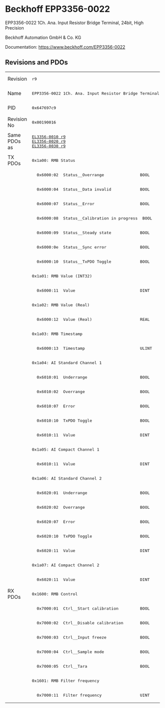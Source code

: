 # Beckhoff EPP3356-0022

EPP3356-0022 1Ch. Ana. Input Resistor Bridge Terminal, 24bit, High Precision

Beckhoff Automation GmbH & Co. KG

Documentation: <a href="https://www.beckhoff.com/EPP3356-0022">https://www.beckhoff.com/EPP3356-0022</a>

## Revisions and PDOs
<table>
<tr >
<td class="first">Revision</td>
<td ><pre>r9</pre></td>
</tr>
<tr >
<td class="first">Name</td>
<td ><pre>EPP3356-0022 1Ch. Ana. Input Resistor Bridge Terminal, 24bit, High Precision</pre></td>
</tr>
<tr >
<td class="first">PID</td>
<td ><pre>0x647697c9</pre></td>
</tr>
<tr >
<td class="first">Revision No</td>
<td ><pre>0x00190016</pre></td>
</tr>
<tr >
<td class="first">Same PDOs as</td>
<td ><pre><a href="EL3356-0010">EL3356-0010 r9</a><br/><a href="EL3356-0020">EL3356-0020 r9</a><br/><a href="EL3356-0030">EL3356-0030 r9</a></pre></td>
</tr>
<tr class="txpdo pdosection">
<td class="first" rowspan=30 valign=top>TX PDOs</td>
<td><pre>0x1a00: RMB Status</pre></td>
<td></td>
</tr>
<tr class="txpdo">
<td class="first"><pre>  0x6000:02  Status__Overrange               BOOL</pre></td>
</tr>
<tr class="txpdo">
<td class="first"><pre>  0x6000:04  Status__Data invalid            BOOL</pre></td>
</tr>
<tr class="txpdo">
<td class="first"><pre>  0x6000:07  Status__Error                   BOOL</pre></td>
</tr>
<tr class="txpdo">
<td class="first"><pre>  0x6000:08  Status__Calibration in progress  BOOL</pre></td>
</tr>
<tr class="txpdo">
<td class="first"><pre>  0x6000:09  Status__Steady state            BOOL</pre></td>
</tr>
<tr class="txpdo">
<td class="first"><pre>  0x6000:0e  Status__Sync error              BOOL</pre></td>
</tr>
<tr class="txpdo">
<td class="first"><pre>  0x6000:10  Status__TxPDO Toggle            BOOL</pre></td>
</tr>
<tr class="txpdo pdosection">
<td class="first"><pre>0x1a01: RMB Value (INT32)</pre></td>
</tr>
<tr class="txpdo">
<td class="first"><pre>  0x6000:11  Value                           DINT</pre></td>
</tr>
<tr class="txpdo pdosection">
<td class="first"><pre>0x1a02: RMB Value (Real)</pre></td>
</tr>
<tr class="txpdo">
<td class="first"><pre>  0x6000:12  Value (Real)                    REAL</pre></td>
</tr>
<tr class="txpdo pdosection">
<td class="first"><pre>0x1a03: RMB Timestamp</pre></td>
</tr>
<tr class="txpdo">
<td class="first"><pre>  0x6000:13  Timestamp                       ULINT</pre></td>
</tr>
<tr class="txpdo pdosection">
<td class="first"><pre>0x1a04: AI Standard Channel 1</pre></td>
</tr>
<tr class="txpdo">
<td class="first"><pre>  0x6010:01  Underrange                      BOOL</pre></td>
</tr>
<tr class="txpdo">
<td class="first"><pre>  0x6010:02  Overrange                       BOOL</pre></td>
</tr>
<tr class="txpdo">
<td class="first"><pre>  0x6010:07  Error                           BOOL</pre></td>
</tr>
<tr class="txpdo">
<td class="first"><pre>  0x6010:10  TxPDO Toggle                    BOOL</pre></td>
</tr>
<tr class="txpdo">
<td class="first"><pre>  0x6010:11  Value                           DINT</pre></td>
</tr>
<tr class="txpdo pdosection">
<td class="first"><pre>0x1a05: AI Compact Channel 1</pre></td>
</tr>
<tr class="txpdo">
<td class="first"><pre>  0x6010:11  Value                           DINT</pre></td>
</tr>
<tr class="txpdo pdosection">
<td class="first"><pre>0x1a06: AI Standard Channel 2</pre></td>
</tr>
<tr class="txpdo">
<td class="first"><pre>  0x6020:01  Underrange                      BOOL</pre></td>
</tr>
<tr class="txpdo">
<td class="first"><pre>  0x6020:02  Overrange                       BOOL</pre></td>
</tr>
<tr class="txpdo">
<td class="first"><pre>  0x6020:07  Error                           BOOL</pre></td>
</tr>
<tr class="txpdo">
<td class="first"><pre>  0x6020:10  TxPDO Toggle                    BOOL</pre></td>
</tr>
<tr class="txpdo">
<td class="first"><pre>  0x6020:11  Value                           DINT</pre></td>
</tr>
<tr class="txpdo pdosection">
<td class="first"><pre>0x1a07: AI Compact Channel 2</pre></td>
</tr>
<tr class="txpdo">
<td class="first"><pre>  0x6020:11  Value                           DINT</pre></td>
</tr>
<tr class="rxpdo pdosection">
<td class="first" rowspan=8 valign=top>RX PDOs</td>
<td><pre>0x1600: RMB Control</pre></td>
<td></td>
</tr>
<tr class="rxpdo">
<td class="first"><pre>  0x7000:01  Ctrl__Start calibration         BOOL</pre></td>
</tr>
<tr class="rxpdo">
<td class="first"><pre>  0x7000:02  Ctrl__Disable calibration       BOOL</pre></td>
</tr>
<tr class="rxpdo">
<td class="first"><pre>  0x7000:03  Ctrl__Input freeze              BOOL</pre></td>
</tr>
<tr class="rxpdo">
<td class="first"><pre>  0x7000:04  Ctrl__Sample mode               BOOL</pre></td>
</tr>
<tr class="rxpdo">
<td class="first"><pre>  0x7000:05  Ctrl__Tara                      BOOL</pre></td>
</tr>
<tr class="rxpdo pdosection">
<td class="first"><pre>0x1601: RMB Filter frequency</pre></td>
</tr>
<tr class="rxpdo">
<td class="first"><pre>  0x7000:11  Filter frequency                UINT</pre></td>
</tr>
</table>
